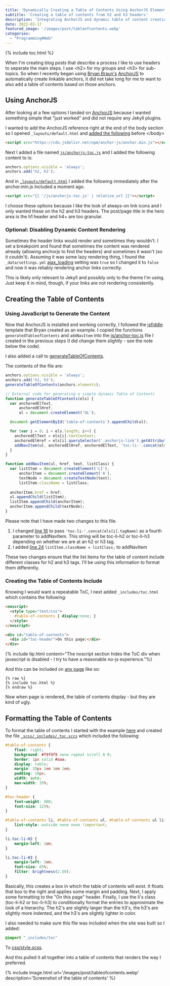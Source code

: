 ```yaml
---
title: 'Dynamically Creating a Table of Contents Using AnchorJS Elements'
subtitle: 'Creating a table of contents from h2 and h3 headers'
description: 'Integrating AnchorJS and dynamic table of content creation into my Jekyll blog hosted on GitHub pages'
date: 2022-03-17
featured_image: '/images/post/tableofcontents.webp'
categories: 
  - "Programming#Web"
---
```


{% include toc.html %}

When I'm creating blog posts that describe a process I like to use headers to seperate the main steps. I use &lt;h2&gt; for my groups and &lt;h3&gt; for sub-topics. So when I recently began using [Bryan Braun's](https://twitter.com/BryanEBraun) [AnchorJS](https://www.bryanbraun.com/anchorjs/) to automatically create linkable anchors, it did not take long for me to want to also add a table of contents based on those anchors.

<h2>Using AnchorJS</h2>

After looking at a few options I landed on [AnchorJS](https://www.bryanbraun.com/anchorjs/) because I wanted something simple that "just worked" and did not require any Jekyll plugins.

I wanted to add the AnchorJS reference right at the end of the body section so I opened `_layouts/default.html` and [added the following](https://github.com/bubbafat/bubbafat.github.io/blob/9ad78db0e23f0691eac0aa949f7f3e7d9534416d/_layouts/default.html#L124) before &lt;/body&gt;

```html
<script src="https://cdn.jsdelivr.net/npm/anchor-js/anchor.min.js"></script>
```

Next I added a file named [`js/anchorjs-toc.js`](https://github.com/bubbafat/bubbafat.github.io/blob/9ad78db0e23f0691eac0aa949f7f3e7d9534416d/js/anchorjs-toc.js) and I added the following content to is:

```js
anchors.options.visible = 'always';
anchors.add('h2, h3');
```

And in [`_layouts/default.html`](https://github.com/bubbafat/bubbafat.github.io/blob/9ad78db0e23f0691eac0aa949f7f3e7d9534416d/_layouts/default.html#L125) I added the following immediately after the anchor.min.js included a moment ago.

```html
<script src="{{ '/js/anchorjs-toc.js' | relative_url }}"></script>
```

I choose these options because I like the look of always-on link icons and I only wanted these on the h2 and h3 headers. The post/page title in the hero area is the h1 header and h4+ are too granular.


<h3>Optional: Disabling Dynamic Content Rendering</h3>

Sometimes the header links would render and sometimes they wouldn't. I set a breakpoint and found that sometimes the content was rendered already (allowing anchorjs to find the headers) and sometimes it wasn't (so it couldn't). Assuming it was some lazy rendering thing, I found the `_data/settings.yml` [ajax_loading](https://github.com/bubbafat/bubbafat.github.io/blob/9ad78db0e23f0691eac0aa949f7f3e7d9534416d/_data/settings.yml) setting was `true` so I changed it to `false` and now it was reliably rendering anchor links correctly. 

This is likely only relevant to Jekyll and possibly only to the theme I'm using. Just keep it in mind, though, if your links are not rendering consistently.

<h2>Creating the Table of Contents</h2>

<h3>Using JavaScript to Generate the Content</h3>

Now that AnchorJS is installed and working correctly, I followed the [jsfiddle](https://jsfiddle.net/bryanbraun/nc6rL9hk/) template that Bryan created as an example. I copied the functions `generatedTableofContents` and `addNavItem` into the [js/anchor-toc.js](https://github.com/bubbafat/bubbafat.github.io/blob/9ad78db0e23f0691eac0aa949f7f3e7d9534416d/js/anchorjs-toc.js) file I created in the previous steps (I did change them slightly - see the note below the code).

I also added a call to [generateTableOfContents](https://github.com/bubbafat/bubbafat.github.io/blob/9ad78db0e23f0691eac0aa949f7f3e7d9534416d/js/anchorjs-toc.js#L3).

The contents of the file are:

```js
anchors.options.visible = 'always';
anchors.add('h2, h3');
generateTableOfContents(anchors.elements);

// External code for generating a simple dynamic Table of Contents
function generateTableOfContents(els) {
  var anchoredElText,
      anchoredElHref,
      ul = document.createElement('UL');

  document.getElementById('table-of-contents').appendChild(ul);

  for (var i = 0; i < els.length; i++) {
    anchoredElText = els[i].textContent;
    anchoredElHref = els[i].querySelector('.anchorjs-link').getAttribute('href');
    addNavItem(ul, anchoredElHref, anchoredElText, 'toc-li-'.concat(els[i].tagName));
  }
}

function addNavItem(ul, href, text, listClass) {
  var listItem = document.createElement('LI'),
      anchorItem = document.createElement('A'),
      textNode = document.createTextNode(text);
      listItem.className = listClass;
  
  anchorItem.href = href;
  ul.appendChild(listItem);
  listItem.appendChild(anchorItem);
  anchorItem.appendChild(textNode);
}
```

Please note that I have made two changes to this file.

1. I changed [line 16](https://github.com/bubbafat/bubbafat.github.io/blob/9ad78db0e23f0691eac0aa949f7f3e7d9534416d/js/anchorjs-toc.js#L16) to pass `'toc-li-'.concat(els[i].tagName)` as a fourth parameter to addNavItem. This string will be toc-li-h2 or toc-li-h3 depending on whether we are at an h2 or h3 tag.
2. I added [line 24](https://github.com/bubbafat/bubbafat.github.io/blob/9ad78db0e23f0691eac0aa949f7f3e7d9534416d/js/anchorjs-toc.js#L24) `listItem.className = listClass;` to addNavItem

These two changes ensure that the list items for the table of content include different classes for h2 and h3 tags. I'll be using this information to format them differently.

<h3>Creating the Table of Contents Include</h3>

Knowing I would want a repeatable ToC, I next added `_includes/toc.html` which contains the following:

```html
<noscript>
  <style type="text/css">
    #table-of-contents { display:none; }
  </style>
</noscript>

<div id="table-of-contents">
  <div id="toc-header">On this page:</div>
</div>
```

{% include tip.html content="The noscript section hides the ToC div when javascript is disabled - I try to have a reasonable no-js experience."%}

And this can be included on [any page](https://github.com/bubbafat/bubbafat.github.io/blob/126832a92b787a757979edbed90804c4ab944417/_posts/2022-03-17-creating-animated-webp-files-using-img2webp.md?plain=1#L11) like so:

```liquid
{% raw %}
{% include toc.html %}
{% endraw %}
```

Now when page is rendered, the table of contents display - but they are kind of ugly.

<h2>Formatting the Table of Contents</h2>

To format the table of contents I started with the example [here](https://www.tipsandtricks-hq.com/simple-table-of-contents-toc-using-pure-html-and-css-code-9217) and created the file [`_scss/_includes/_toc.sccs`](https://github.com/bubbafat/bubbafat.github.io/blob/9ad78db0e23f0691eac0aa949f7f3e7d9534416d/_sass/_includes/_toc.scss) which included the following:

```css
#table-of-contents {
    float: right;
    background: #f9f9f9 none repeat scroll 0 0;
    border: 1px solid #aaa;
    display: table;
    margin: 20px 1em 1em 1em;
    padding: 10px;
    width: auto;
    max-width: 35%;
}

#toc-header {
    font-weight: 900;
    font-size: 125%;
}

#table-of-contents li, #table-of-contents ul, #table-of-contents ul li{
    list-style: outside none none !important;
}

li.toc-li-H2 {
    margin-left: 1em;    
}

li.toc-li-H3 {
    margin-left: 2em;
    font-size: 85%;
    filter: brightness(2.50);
}
```

Basically, this creates a box in which the table of contents will exist. It floats that box to the right and applies some margin and padding. Next, I apply some formatting to the "On this page" header.  Finally, I use the li's class (toc-li-h2 or toc-li-h3) to conditionally format the entries to approximate the look of a hierarchy. The h2's are slightly larger than the h3's, the h3's are slightly more indented, and the h3's are slightly lighter in color.

I also needed to make sure this file was included when the site was built so I added:

```sass
@import "_includes/toc"
```

To [css/style.scss](https://github.com/bubbafat/bubbafat.github.io/blob/9ad78db0e23f0691eac0aa949f7f3e7d9534416d/css/style.scss#L139).

And this pulled it all together into a table of contents that renders the way I preferred.

{% include image.html url='/images/post/tableofcontents.webp' description='Screenshot of the table of contents' %}

